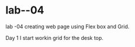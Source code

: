 # lab--04
lab -04 creating web page using Flex box and Grid.

Day 1 I start workin grid for the desk top.

